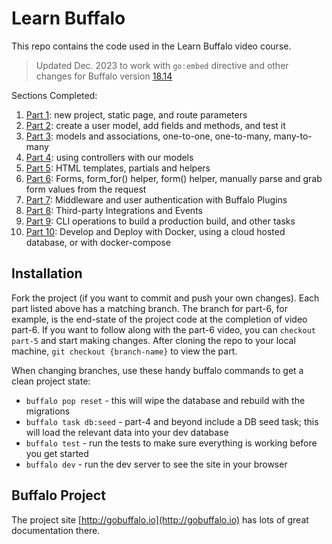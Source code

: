 # Learn Buffalo

This repo contains the code used in the Learn Buffalo video course.

> Updated Dec. 2023 to work with `go:embed` directive and other changes for Buffalo version <a href="https://github.com/gobuffalo/cli/releases/tag/v0.18.14">18.14</a>

Sections Completed:

1. <a href="https://github.com/briwagner/learn-buffalo/tree/part-1">Part 1</a>: new project, static page, and route parameters
1. <a href="https://github.com/briwagner/learn-buffalo/tree/part-2">Part 2</a>: create a user model, add fields and methods, and test it
1. <a href="https://github.com/briwagner/learn-buffalo/tree/part-3">Part 3</a>: models and associations, one-to-one, one-to-many, many-to-many
1. <a href="https://github.com/briwagner/learn-buffalo/tree/part-4">Part 4</a>: using controllers with our models
1. <a href="https://github.com/briwagner/learn-buffalo/tree/part-5">Part 5</a>: HTML templates, partials and helpers
1. <a href="https://github.com/briwagner/learn-buffalo/tree/part-6">Part 6</a>: Forms, form_for() helper, form() helper, manually parse and grab form values from the request
1. <a href="https://github.com/briwagner/learn-buffalo/tree/part-7">Part 7</a>: Middleware and user authentication with Buffalo Plugins
1. <a href="https://github.com/briwagner/learn-buffalo/tree/part-8">Part 8</a>: Third-party Integrations and Events
1. <a href="https://github.com/briwagner/learn-buffalo/tree/part-9">Part 9</a>: CLI operations to build a production build, and other tasks
1. <a href="https://github.com/briwagner/learn-buffalo/tree/part-10">Part 10</a>: Develop and Deploy with Docker, using a cloud hosted database, or with docker-compose

## Installation

Fork the project (if you want to commit and push your own changes).
Each part listed above has a matching branch. The branch for part-6, for example, is the end-state of the project code at the completion of video part-6. If you want to follow along with the part-6 video, you can `checkout part-5` and start making changes.
After cloning the repo to your local machine, `git checkout {branch-name}` to view the part.

When changing branches, use these handy buffalo commands to get a clean project state:
* `buffalo pop reset` - this will wipe the database and rebuild with the migrations
* `buffalo task db:seed` - part-4 and beyond include a DB seed task; this will load the relevant data into your dev database
* `buffalo test` - run the tests to make sure everything is working before you get started
* `buffalo dev` - run the dev server to see the site in your browser

## Buffalo Project

The project site [http://gobuffalo.io](http://gobuffalo.io) has lots of great documentation there.
